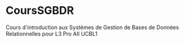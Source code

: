 # CoursSGBDR
Cours d'introduction aux Systèmes de Gestion de Bases de Données Relationnelles pour L3 Pro AII UCBL1

